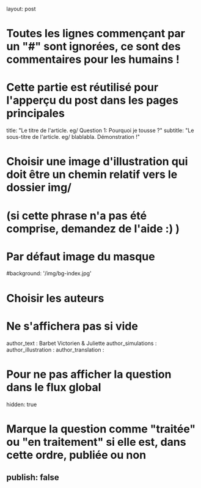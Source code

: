 layout: post

# Toutes les lignes commençant par un "#" sont ignorées, ce sont des commentaires pour les humains !

# Cette partie est réutilisé pour l'apperçu du post dans les pages principales
title: "Le titre de l'article. eg/ Question 1: Pourquoi je tousse ?"
subtitle: "Le sous-titre de l'article. eg/ blablabla. Démonstration !"

# Choisir une image d'illustration qui doit être un chemin relatif vers le dossier img/
# (si cette phrase n'a pas été comprise, demandez de l'aide :) ) 
# Par défaut image du masque 
#background: '/img/bg-index.jpg'

# Choisir les auteurs
# Ne s'affichera pas si vide
author_text : Barbet Victorien & Juliette
author_simulations : 
author_illustration : 
author_translation :

# Pour ne pas afficher la question dans le flux global
hidden: true

# Marque la question comme "traitée" ou "en traitement" si elle est, dans cette ordre, publiée ou non
publish: false
---

